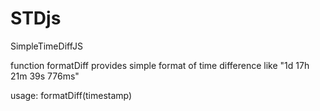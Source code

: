 # STDjs
SimpleTimeDiffJS

function formatDiff provides simple format of time difference like "1d 17h 21m 39s 776ms"

usage: formatDiff(timestamp)

